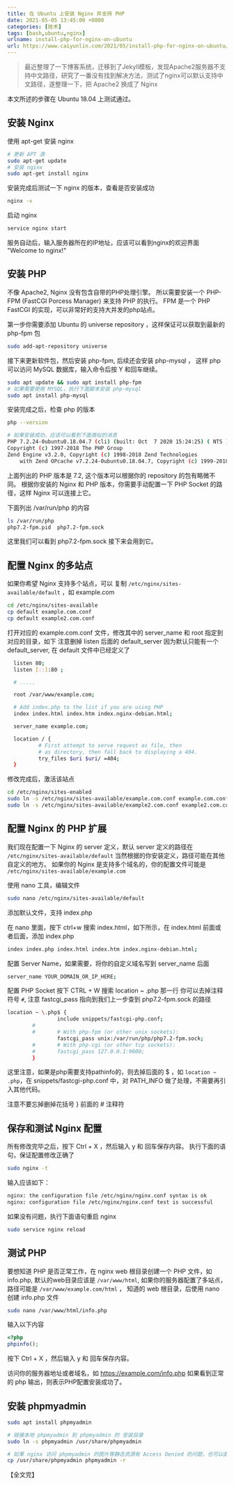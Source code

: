 ```yaml
---
title: 在 Ubuntu 上安装 Nginx 并支持 PHP
date: 2021-05-05 13:45:00 +0800
categories: [技术]  
tags: [bash,ubuntu,nginx]  
urlname: install-php-for-nginx-on-ubuntu 
url: https://www.caiyunlin.com/2021/05/install-php-for-nginx-on-ubuntu/
---
```


> 最近整理了一下博客系统，迁移到了Jekyll模板，发现Apache2服务器不支持中文路径，研究了一番没有找到解决方法，测试了nginx可以默认支持中文路径，遂整理一下，把 Apache2 换成了 Nginx

本文所述的步骤在 Ubuntu 18.04 上测试通过。

## 安装 Nginx
使用 apt-get 安装 nginx
```bash
# 更新 APT 源
sudo apt-get update
# 安装 nginx
sudo apt-get install nginx
```

安装完成后测试一下 nginx 的版本，查看是否安装成功
```bash
nginx -v
```

启动 nginx
```bash
service nginx start
```

服务自动后，输入服务器所在的IP地址，应该可以看到nginx的欢迎界面 "Welcome to nginx!"

## 安装 PHP

不像 Apache2, Nginx 没有包含自带的PHP处理引擎。 所以需要安装一个 PHP-FPM (FastCGI Porcess Manager) 来支持 PHP 的执行。 FPM 是一个 PHP FastCGI 的实现，可以非常好的支持大并发的php站点。


第一步你需要添加 Ubuntu 的 universe repository ，这样保证可以获取到最新的 php-fpm 包

```bash
sudo add-apt-repository universe
```

接下来更新软件包，然后安装 php-fpm, 后续还会安装 php-mysql ， 这样 php 可以访问 MySQL 数据库，输入命令后按 Y 和回车继续。

```bash
sudo apt update && sudo apt install php-fpm
# 如果需要使用 MYSQL，执行下面脚本安装 php-mysql
sudo apt install php-mysql
```

安装完成之后，检查 php 的版本
```bash
php --version

# 如果安装成功，应该可以看到下面类似的消息
PHP 7.2.24-0ubuntu0.18.04.7 (cli) (built: Oct  7 2020 15:24:25) ( NTS )
Copyright (c) 1997-2018 The PHP Group
Zend Engine v3.2.0, Copyright (c) 1998-2018 Zend Technologies
    with Zend OPcache v7.2.24-0ubuntu0.18.04.7, Copyright (c) 1999-2018, by Zend Technologies
```

上面列出的 PHP 版本是 7.2, 这个版本可以根据你的 repository 的包有略微不同。 
根据你安装的 Nginx 和 PHP 版本，你需要手动配置一下 PHP Socket 的路径，这样 Nginx 可以连接上它。

下面列出 /var/run/php 的内容
```bash
ls /var/run/php 
php7.2-fpm.pid  php7.2-fpm.sock
```
这里我们可以看到 php7.2-fpm.sock 接下来会用到它。

## 配置 Nginx 的多站点
如果你希望 Nginx 支持多个站点，可以 复制 `/etc/nginx/sites-available/default` ，如 example.com
```bash
cd /etc/nginx/sites-available
cp default example.com.conf
cp default example2.com.conf
```

打开对应的 example.com.conf 文件，修改其中的 server_name 和 root 指定到对应的目录，如下
注意删掉 listen 后面的 default_server 因为默认只能有一个 default_server, 在 default 文件中已经定义了

```bash
  listen 80;
  listen [::]:80 ;

  # .....

  root /var/www/example.com;

  # Add index.php to the list if you are using PHP
  index index.html index.htm index.nginx-debian.html;

  server_name example.com;

  location / {
          # First attempt to serve request as file, then
          # as directory, then fall back to displaying a 404.
          try_files $uri $uri/ =404;
  }
```

修改完成后，激活该站点

```bash
cd /etc/nginx/sites-enabled
sudo ln -s /etc/nginx/sites-available/example.com.conf example.com.conf
sudo ln -s /etc/nginx/sites-available/example2.com.conf example2.com.conf
```

## 配置 Nginx 的 PHP 扩展

我们现在配置一下 Nginx 的 server 定义，默认 server 定义的路径在 `/etc/nginx/sites-available/default` 当然根据的你安装定义，路径可能在其他自定义的地方。
如果你的 Nginx 是支持多个域名的，你的配置文件可能是 `/etc/nginx/sites-available/example.com`

使用 nano 工具，编辑文件

```bash
sudo nano /etc/nginx/sites-available/default
```

添加默认文件，支持 index.php

在 nano 里面，按下 ctrl+w 搜索 index.html，如下所示，在 index.html 前面或者后面，添加 index.php
```bash
index index.php index.html index.htm index.nginx-debian.html;
```

配置 Server Name，如果需要，将你的自定义域名写到 server_name 后面
```bash
server_name YOUR_DOMAIN_OR_IP_HERE;
```

配置 PHP Socket
按下 CTRL + W 搜索 location ~ \.php 那一行
你可以去掉注释符号 `#`, 注意 fastcgi_pass 指向到我们上一步查到 php7.2-fpm.sock 的路径

```bash
location ~ \.php$ {
                include snippets/fastcgi-php.conf;
        #
        #       # With php-fpm (or other unix sockets):
                fastcgi_pass unix:/var/run/php/php7.2-fpm.sock;
        #       # With php-cgi (or other tcp sockets):
        #       fastcgi_pass 127.0.0.1:9000;
        }
```
这里注意，如果是php需要支持pathinfo的，则去掉后面的 $ ，如 `location ~ .php`，在 snippets/fastcgi-php.conf 中，对 PATH_INFO 做了处理，不需要再引入其他代码。

注意不要忘掉删掉花括号 } 前面的 # 注释符

## 保存和测试 Nginx 配置
所有修改完毕之后，按下 Ctrl + X ，然后输入 y 和 回车保存内容。
执行下面的语句，保证配置修改正确了
```bash
sudo nginx -t
```

输入应该如下：
```bash
nginx: the configuration file /etc/nginx/nginx.conf syntax is ok
nginx: configuration file /etc/nginx/nginx.conf test is successful
```

如果没有问题，执行下面语句重启 nginx
```bash
sudo service nginx reload
```

## 测试 PHP

要想知道 PHP 是否正常工作，在 nginx web 根目录创建一个 PHP 文件，如 info.php, 默认的web目录应该是 `/var/www/html`, 如果你的服务器配置了多站点，路径可能是 `/var/www/example.com/html` ， 知道的 web 根目录，后使用 nano 创建 info.php 文件

```bash
sudo nano /var/www/html/info.php
```

输入以下内容

```php
<?php
phpinfo();
```
按下 Ctrl + X ，然后输入 y 和 回车保存内容。

访问你的服务器地址或者域名，如 https://example.com/info.php 如果看到正常的 php 输出，则表示PHP配置安装成功了。

## 安装 phpmyadmin
```bash
sudo apt install phpmyadmin

# 链接本地 phpmyadmin 到 phpmyadmin 的 安装目录
sudo ln -s phpmyadmin /usr/share/phpmyadmin

# 如果 nginx 访问 phpmyadmin 的图片等静态资源有 Access Denied 的问题，也可以直接拷贝文件夹到 web 当前目录下
cp /usr/share/phpmyadmin phpmyadmin -r
```


【全文完】